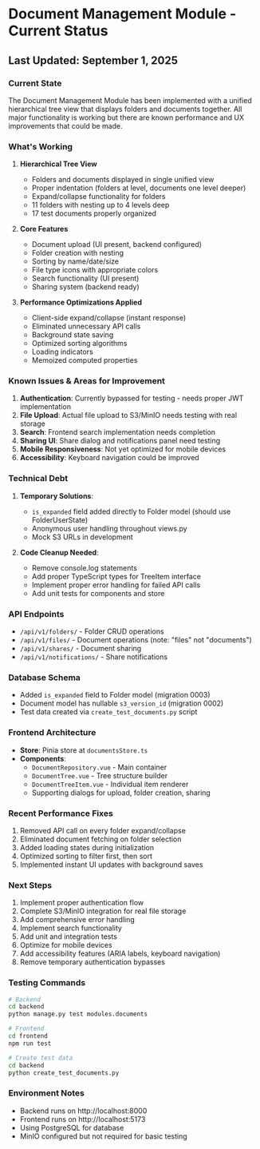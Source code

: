 # Document Management Module - Current Status

## Last Updated: September 1, 2025

### Current State
The Document Management Module has been implemented with a unified hierarchical tree view that displays folders and documents together. All major functionality is working but there are known performance and UX improvements that could be made.

### What's Working
1. **Hierarchical Tree View**
   - Folders and documents displayed in single unified view
   - Proper indentation (folders at level, documents one level deeper)
   - Expand/collapse functionality for folders
   - 11 folders with nesting up to 4 levels deep
   - 17 test documents properly organized

2. **Core Features**
   - Document upload (UI present, backend configured)
   - Folder creation with nesting
   - Sorting by name/date/size
   - File type icons with appropriate colors
   - Search functionality (UI present)
   - Sharing system (backend ready)

3. **Performance Optimizations Applied**
   - Client-side expand/collapse (instant response)
   - Eliminated unnecessary API calls
   - Background state saving
   - Optimized sorting algorithms
   - Loading indicators
   - Memoized computed properties

### Known Issues & Areas for Improvement
1. **Authentication**: Currently bypassed for testing - needs proper JWT implementation
2. **File Upload**: Actual file upload to S3/MinIO needs testing with real storage
3. **Search**: Frontend search implementation needs completion
4. **Sharing UI**: Share dialog and notifications panel need testing
5. **Mobile Responsiveness**: Not yet optimized for mobile devices
6. **Accessibility**: Keyboard navigation could be improved

### Technical Debt
1. **Temporary Solutions**:
   - `is_expanded` field added directly to Folder model (should use FolderUserState)
   - Anonymous user handling throughout views.py
   - Mock S3 URLs in development

2. **Code Cleanup Needed**:
   - Remove console.log statements
   - Add proper TypeScript types for TreeItem interface
   - Implement proper error handling for failed API calls
   - Add unit tests for components and store

### API Endpoints
- `/api/v1/folders/` - Folder CRUD operations
- `/api/v1/files/` - Document operations (note: "files" not "documents")
- `/api/v1/shares/` - Document sharing
- `/api/v1/notifications/` - Share notifications

### Database Schema
- Added `is_expanded` field to Folder model (migration 0003)
- Document model has nullable `s3_version_id` (migration 0002)
- Test data created via `create_test_documents.py` script

### Frontend Architecture
- **Store**: Pinia store at `documentsStore.ts`
- **Components**:
  - `DocumentRepository.vue` - Main container
  - `DocumentTree.vue` - Tree structure builder
  - `DocumentTreeItem.vue` - Individual item renderer
  - Supporting dialogs for upload, folder creation, sharing

### Recent Performance Fixes
1. Removed API call on every folder expand/collapse
2. Eliminated document fetching on folder selection
3. Added loading states during initialization
4. Optimized sorting to filter first, then sort
5. Implemented instant UI updates with background saves

### Next Steps
1. Implement proper authentication flow
2. Complete S3/MinIO integration for real file storage
3. Add comprehensive error handling
4. Implement search functionality
5. Add unit and integration tests
6. Optimize for mobile devices
7. Add accessibility features (ARIA labels, keyboard navigation)
8. Remove temporary authentication bypasses

### Testing Commands
```bash
# Backend
cd backend
python manage.py test modules.documents

# Frontend
cd frontend
npm run test

# Create test data
cd backend
python create_test_documents.py
```

### Environment Notes
- Backend runs on http://localhost:8000
- Frontend runs on http://localhost:5173
- Using PostgreSQL for database
- MinIO configured but not required for basic testing